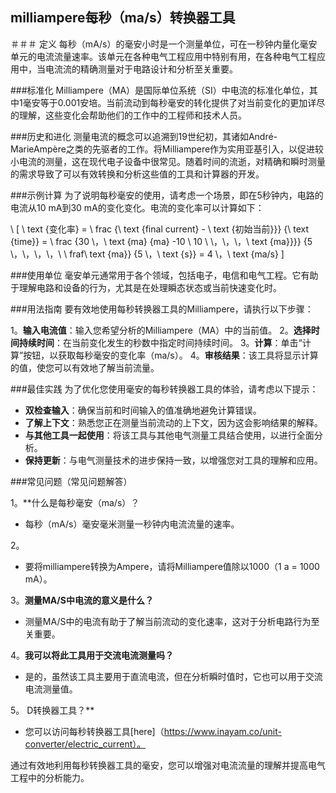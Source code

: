 ## milliampere每秒（ma/s）转换器工具

＃＃＃ 定义
每秒（mA/s）的毫安小时是一个测量单位，可在一秒钟内量化毫安单元的电流流量速率。该单元在各种电气工程应用中特别有用，在各种电气工程应用中，当电流流的精确测量对于电路设计和分析至关重要。

###标准化
Milliampere（MA）是国际单位系统（SI）中电流的标准化单位，其中1毫安等于0.001安培。当前流动到每秒毫安的转化提供了对当前变化的更加详尽的理解，这些变化会帮助他们的工作中的工程师和技术人员。

###历史和进化
测量电流的概念可以追溯到19世纪初，其诸如André-MarieAmpère之类的先驱者的工作。将Milliampere作为实用亚基引入，以促进较小电流的测量，这在现代电子设备中很常见。随着时间的流逝，对精确和瞬时测量的需求导致了可以有效转换和分析这些值的工具和计算器的开发。

###示例计算
为了说明每秒毫安的使用，请考虑一个场景，即在5秒钟内，电路的电流从10 mA到30 mA的变化变化。电流的变化率可以计算如下：

\ [
\ text {变化率} = \ frac {\ text {final current}  -  \ text {初始当前}}} {\ text {time}} = \ frac {30 \，\ text {ma} {ma} -10 \ 10 \ \，\，\，\ text {ma}}}} {5 \，\，\，\，\ \ fraf\ text {ma}} {5 \，\ text {s}} = 4 \，\ text {ma/s}
\]

###使用单位
毫安单元通常用于各个领域，包括电子，电信和电气工程。它有助于理解电路和设备的行为，尤其是在处理瞬态状态或当前快速变化时。

###用法指南
要有效地使用每秒转换器工具的Milliampere，请执行以下步骤：

1。**输入电流值**：输入您希望分析的Milliampere（MA）中的当前值。
2。**选择时间持续时间**：在当前变化发生的秒数中指定时间持续时间。
3。**计算**：单击“计算”按钮，以获取每秒毫安的变化率（ma/s）。
4。**审核结果**：该工具将显示计算的值，使您可以有效地了解当前流量。

###最佳实践
为了优化您使用毫安的每秒转换器工具的体验，请考虑以下提示：

-  **双检查输入**：确保当前和时间输入的值准确地避免计算错误。
-  **了解上下文**：熟悉您正在测量当前流动的上下文，因为这会影响结果的解释。
-  **与其他工具一起使用**：将该工具与其他电气测量工具结合使用，以进行全面分析。
-  **保持更新**：与电气测量技术的进步保持一致，以增强您对工具的理解和应用。

###常见问题（常见问题解答）

1。**什么是每秒毫安（ma/s）？
- 每秒（mA/s）毫安毫米测量一秒钟内电流流量的速率。

2。
- 要将milliampere转换为Ampere，请将Milliampere值除以1000（1 a = 1000 mA）。

3。**测量MA/S中电流的意义是什么？**
- 测量MA/S中的电流有助于了解当前流动的变化速率，这对于分析电路行为至关重要。

4。**我可以将此工具用于交流电流测量吗？**
- 是的，虽然该工具主要用于直流电流，但在分析瞬时值时，它也可以用于交流电流测量值。

5。 D转换器工具？**
- 您可以访问每秒转换器工具[here]（https://www.inayam.co/unit-converter/electric_current）。

通过有效地利用每秒转换器工具的毫安，您可以增强对电流流量的理解并提高电气工程中的分析能力。